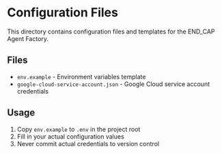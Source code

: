 # Configuration Files

This directory contains configuration files and templates for the END_CAP Agent Factory.

## Files

- `env.example` - Environment variables template
- `google-cloud-service-account.json` - Google Cloud service account credentials

## Usage

1. Copy `env.example` to `.env` in the project root
2. Fill in your actual configuration values
3. Never commit actual credentials to version control
